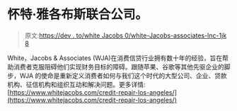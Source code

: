# 怀特·雅各布斯联合公司。

> 原文:[https://dev . to/white Jacobs 0/white-Jacobs-associates-Inc-1jk 8](https://dev.to/whitejacobs0/white-jacobs-associates-inc-1jk8)

White，Jacobs & Associates (WJA)在消费信贷行业拥有数十年的经验，旨在帮助消费者克服阻碍他们实现财务目标的障碍。跟随苹果、谷歌等其他先驱企业的脚步，WJA 的使命是重新定义消费者如何与我们这个时代的大型公司、企业、贷款机构、征信机构和组织互动和解决问题。更多详情:[https://www.whitejacobs.com/credit-repair-los-angeles/](https://www.whitejacobs.com/credit-repair-los-angeles/)